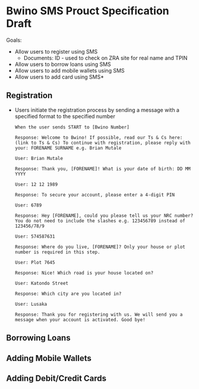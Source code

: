 # Bwino SMS Prouct Specification Draft

Goals:

- Allow users to register using SMS
  - Documents: ID - used to check on ZRA site for real name and TPIN
- Allow users to borrow loans using SMS
- Allow users to add mobile wallets using SMS
- Allow users to add card using SMS\*

## Registration

- Users initiate the registration process by sending a message with a specified format to the specified number

      When the user sends START to [Bwino Number]

      Response: Welcome to Bwino! If possible, read our Ts & Cs here: (link to Ts & Cs) To continue with registration, please reply with your: FORENAME SURNAME e.g. Brian Mutale

      User: Brian Mutale

      Response: Thank you, [FORENAME]! What is your date of birth: DD MM YYYY

      User: 12 12 1989

      Response: To secure your account, please enter a 4-digit PIN

      User: 6789

      Response: Hey [FORENAME], could you please tell us your NRC number? You do not need to include the slashes e.g. 123456789 instead of 123456/78/9

      User: 574587631

      Response: Where do you live, [FORENAME]? Only your house or plot number is required in this step.

      User: Plot 7645

      Response: Nice! Which road is your house located on?

      User: Katondo Street

      Response: Which city are you located in?

      User: Lusaka

      Response: Thank you for registering with us. We will send you a message when your account is activated. Good bye!

## Borrowing Loans

## Adding Mobile Wallets

## Adding Debit/Credit Cards
